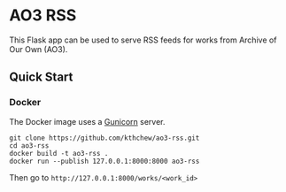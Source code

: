 # AO3 RSS

This Flask app can be used to serve RSS feeds for works from Archive of Our Own (AO3).

## Quick Start

### Docker

The Docker image uses a [Gunicorn](https://gunicorn.org/) server.

```shell
git clone https://github.com/kthchew/ao3-rss.git
cd ao3-rss
docker build -t ao3-rss .
docker run --publish 127.0.0.1:8000:8000 ao3-rss
```

Then go to `http://127.0.0.1:8000/works/<work_id>`